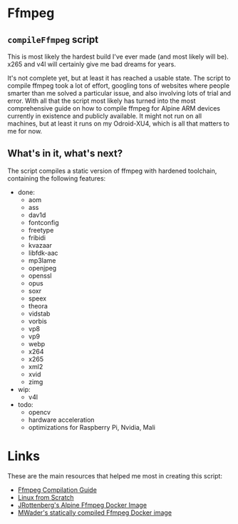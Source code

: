 # Ffmpeg
## `compileFfmpeg` script
This is most likely the hardest build I've ever made (and most likely will be). x265 and v4l will certainly give me bad dreams for years.

It's not complete yet, but at least it has reached a usable state. The script to compile ffmpeg took a lot of effort, googling tons of websites where people smarter than me solved a particular issue, and also involving lots of trial and error. With all that the script most likely has turned into the most comprehensive guide on how to compile ffmpeg for Alpine ARM devices currently in existence and publicly available. It might not run on all machines, but at least it runs on my Odroid-XU4, which is all that matters to me for now.

## What's in it, what's next?
The script compiles a static version of ffmpeg with hardened toolchain, containing the following features:

- done:
    - aom
    - ass
    - dav1d
    - fontconfig
    - freetype
    - fribidi
    - kvazaar
    - libfdk-aac
    - mp3lame
    - openjpeg
    - openssl
    - opus
    - soxr
    - speex
    - theora
    - vidstab
    - vorbis
    - vp8
    - vp9
    - webp
    - x264
    - x265
    - xml2
    - xvid
    - zimg
- wip:
    - v4l
- todo:
    - opencv
    - hardware acceleration
    - optimizations for Raspberry Pi, Nvidia, Mali

# Links
These are the main resources that helped me most in creating this script:

- [Ffmpeg Compilation Guide](https://trac.ffmpeg.org/wiki/CompilationGuide)
- [Linux from Scratch](http://www.linuxfromscratch.org/blfs/view/svn/index.html)
- [JRottenberg's Alpine Ffmpeg Docker Image](https://github.com/jrottenberg/ffmpeg/blob/master/docker-images/4.3/alpine38/Dockerfile)
- [MWader's statically compiled Ffmpeg Docker image](https://hub.docker.com/r/mwader/static-ffmpeg/dockerfile)

